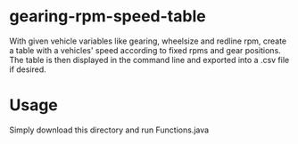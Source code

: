 # gearing-rpm-speed-table
With given vehicle variables like gearing, wheelsize and redline rpm, create a table with a vehicles' speed according to fixed rpms and gear positions.
The table is then displayed in the command line and exported into a .csv file if desired.

# Usage
Simply download this directory and run Functions.java
